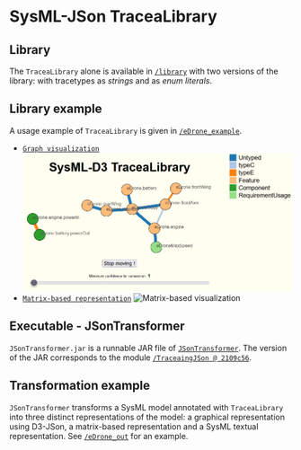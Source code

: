 
# SysML-JSon TraceaLibrary

## Library

The `TraceaLibrary` alone is available in [`/library`](https://github.com/modelia/tracea/tree/master/4-sysml-json-transformer/library) with two versions of the library: with tracetypes as _strings_ and as _enum literals_.

## Library example

A usage example of `TraceaLibrary` is given in [`/eDrone_example`](https://github.com/modelia/tracea/tree/master/4-sysml-json-transformer/eDrone_example).

* [`Graph visualization`](http://www-ens.iro.umontreal.ca/~batotedo/tracea/v1/)
![Graphical visualization](https://github.com/modelia/tracea/blob/master/4-sysml-json-transformer/visualization1.jpg)
* [`Matrix-based representation`](http://www-ens.iro.umontreal.ca/~batotedo/tracea/v1/eDrone_example_out.html)
![`Matrix-based visualization`](https://github.com/modelia/tracea/blob/master/4-sysml-json-transformer/tracematrix1.jpg")

## Executable - JSonTransformer

`JSonTransformer.jar` is a runnable JAR file of [`JSonTransformer`](https://github.com/ebatot/TraceaingJson). The version of the JAR corresponds to the module [`/TraceaingJSon @ 2109c56`](https://github.com/ebatot/TraceaingJson/tree/2109c562598807b8b7797af3b9dd5f54fc5c5202).

## Transformation example

`JSonTransformer` transforms a SysML model annotated with `TraceaLibrary` into three distinct representations of the model: a graphical representation using D3-JSon, a matrix-based representation and a SysML textual representation. See [`/eDrone_out`](https://github.com/modelia/tracea/tree/master/4-sysml-json-transformer/eDrone_out) for an example.
